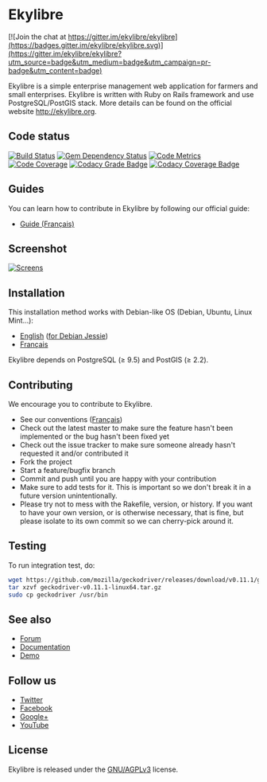 # Ekylibre

[![Join the chat at https://gitter.im/ekylibre/ekylibre](https://badges.gitter.im/ekylibre/ekylibre.svg)](https://gitter.im/ekylibre/ekylibre?utm_source=badge&utm_medium=badge&utm_campaign=pr-badge&utm_content=badge)

Ekylibre is a simple enterprise management web application for farmers and small enterprises.
Ekylibre is written with Ruby on Rails framework and use PostgreSQL/PostGIS stack.
More details can be found on the official website http://ekylibre.org.

## Code status

[![Build Status](https://api.travis-ci.org/ekylibre/ekylibre.svg?branch=2-0-stable)](https://travis-ci.org/ekylibre/ekylibre)
[![Gem Dependency Status](https://gemnasium.com/ekylibre/ekylibre.svg)](https://gemnasium.com/ekylibre/ekylibre)
[![Code Metrics](https://codeclimate.com/github/ekylibre/ekylibre.svg)](https://codeclimate.com/github/ekylibre/ekylibre)
[![Code Coverage](https://coveralls.io/repos/github/ekylibre/ekylibre/badge.svg?branch=2-0-stable)](https://coveralls.io/r/ekylibre/ekylibre)
[![Codacy Grade Badge](https://api.codacy.com/project/badge/Grade/5c572d5e073643458230a53d2e7e5f3e)](https://www.codacy.com/app/ekylibre/ekylibre?utm_source=github.com&amp;utm_medium=referral&amp;utm_content=ekylibre/ekylibre&amp;utm_campaign=Badge_Grade)
[![Codacy Coverage Badge](https://api.codacy.com/project/badge/Coverage/5c572d5e073643458230a53d2e7e5f3e)](https://www.codacy.com/app/ekylibre/ekylibre?utm_source=github.com&amp;utm_medium=referral&amp;utm_content=ekylibre/ekylibre&amp;utm_campaign=Badge_Coverage)

## Guides

You can learn how to contribute in Ekylibre by following our official guide:

* [Guide (Français)](https://github.com/ekylibre/ekylibre/wiki/Une-semaine-en-Ekylibre)

## Screenshot

[![Screens](https://raw.github.com/ekylibre/ekylibre/2-0-stable/doc/screenshots/screens.jpg)](https://raw.github.com/ekylibre/ekylibre/2-0-stable/doc/screenshots/screens.png)

## Installation

This installation method works with Debian-like OS (Debian, Ubuntu, Linux Mint...):

* [English](https://github.com/ekylibre/ekylibre/blob/2-0-stable/doc/guides/installation.md) ([for Debian Jessie](https://github.com/ekylibre/ekylibre/blob/2-0-stable/doc/guides/installation-debian-jessie.md))
* [Français](https://wiki.ekylibre.org/fr/guides/installation)

Ekylibre depends on PostgreSQL (≥ 9.5) and PostGIS (≥ 2.2).

## Contributing

We encourage you to contribute to Ekylibre.

* See our conventions ([Français](https://github.com/ekylibre/ekylibre/wiki/Conventions-de-d%C3%A9veloppement))
* Check out the latest master to make sure the feature hasn't been implemented or the bug hasn't been fixed yet
* Check out the issue tracker to make sure someone already hasn't requested it and/or contributed it
* Fork the project
* Start a feature/bugfix branch
* Commit and push until you are happy with your contribution
* Make sure to add tests for it. This is important so we don't break it in a future version unintentionally.
* Please try not to mess with the Rakefile, version, or history. If you want to have your own version, or is otherwise necessary, that is fine, but please isolate to its own commit so we can cherry-pick around it.

## Testing

To run integration test, do:
``` bash
wget https://github.com/mozilla/geckodriver/releases/download/v0.11.1/geckodriver-v0.11.1-linux64.tar.gz
tar xzvf geckodriver-v0.11.1-linux64.tar.gz
sudo cp geckodriver /usr/bin
```

## See also

* [Forum](http://forum.ekylibre.org)
* [Documentation](http://wiki.ekylibre.org)
* [Demo](http://demo.ekylibre.org)

## Follow us

* [Twitter](https://twitter.com/Ekylibre)
* [Facebook](https://www.facebook.com/ekylibre)
* [Google+](https://plus.google.com/106303796269953490281/about)
* [YouTube](http://www.youtube.com/channel/UC_yYJGkq-aqC-So8DlXtM5g)

## License

Ekylibre is released under the [GNU/AGPLv3](http://opensource.org/licenses/AGPL-3.0) license.
